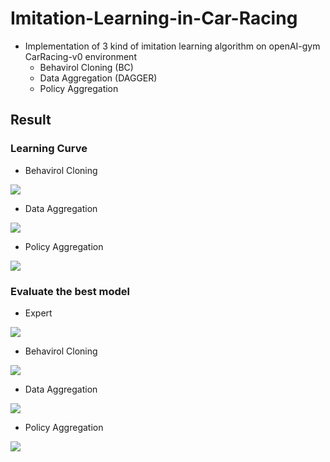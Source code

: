 # Imitation-Learning-in-Car-Racing

- Implementation of 3 kind of imitation learning algorithm on openAI-gym CarRacing-v0 environment
    - Behavirol Cloning (BC)
    - Data Aggregation (DAGGER)
    - Policy Aggregation

## Result

### Learning Curve
- Behavirol Cloning

![](https://i.imgur.com/Y5q03Ne.png)

- Data Aggregation

![](https://i.imgur.com/5hpj6DG.png)

- Policy Aggregation

![](https://i.imgur.com/G3pgpKs.png)

### Evaluate the best model

- Expert

![](https://i.imgur.com/PGfo4J6.png)

- Behavirol Cloning

![](https://i.imgur.com/mR9kAt5.png)

- Data Aggregation

![](https://i.imgur.com/7iOD7bG.png)

- Policy Aggregation

![](https://i.imgur.com/K8YfCw2.png)
